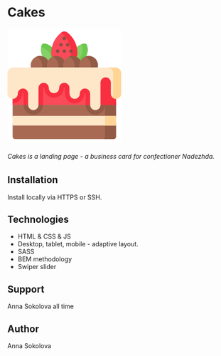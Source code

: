 # Cakes

![Logo](https://github.com/Sokolova88/Cakes/raw/main/images/icons/favicon/favicon.png)

###### Cakes is a landing page - a business card for confectioner Nadezhda.

## Installation

Install locally via HTTPS or SSH.

## Technologies

- HTML & CSS & JS
- Desktop, tablet, mobile - adaptive layout.
- SASS
- BEM methodology
- Swiper slider

## Support

Anna Sokolova all time

## Author

Anna Sokolova
